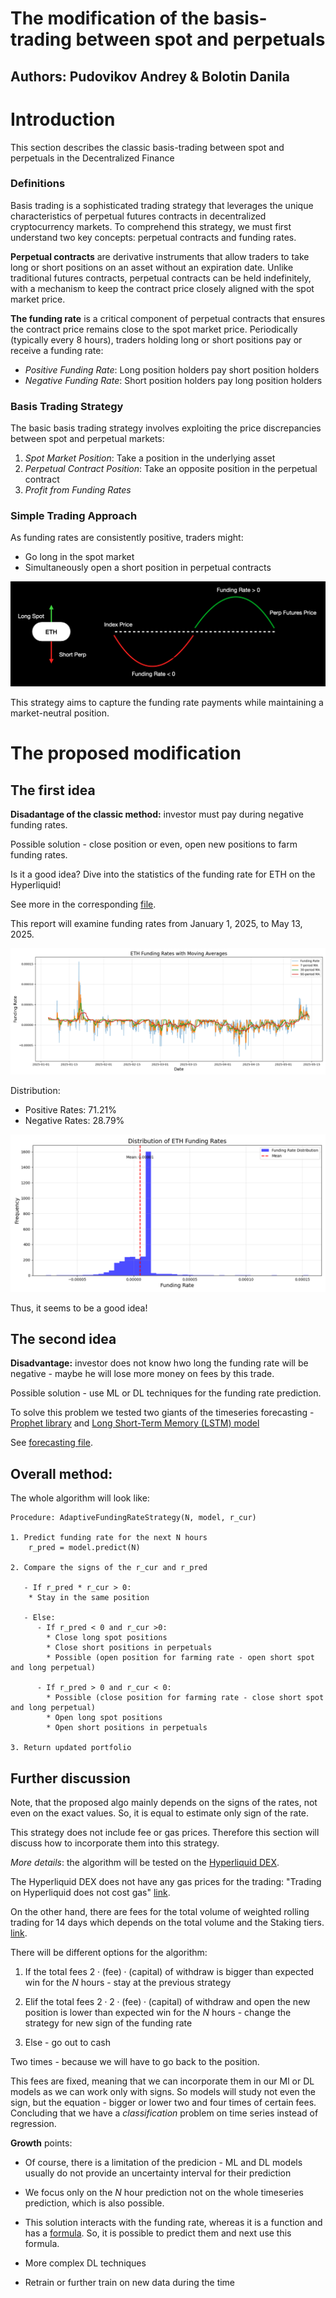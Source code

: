 # The modification of the basis-trading between spot and perpetuals

## Authors: Pudovikov Andrey & Bolotin Danila

# Introduction

This section describes the classic basis-trading between spot and perpetuals in the Decentralized Finance

### Definitions

Basis trading is a sophisticated trading strategy that leverages the unique characteristics of perpetual futures contracts in decentralized cryptocurrency markets. To comprehend this strategy, we must first understand two key concepts: perpetual contracts and funding rates.

**Perpetual contracts** are derivative instruments that allow traders to take long or short positions on an asset without an expiration date. Unlike traditional futures contracts, perpetual contracts can be held indefinitely, with a mechanism to keep the contract price closely aligned with the spot market price.

**The funding rate** is a critical component of perpetual contracts that ensures the contract price remains close to the spot market price. Periodically (typically every 8 hours), traders holding long or short positions pay or receive a funding rate:

- *Positive Funding Rate*: Long position holders pay short position holders
- *Negative Funding Rate*: Short position holders pay long position holders

### Basis Trading Strategy

The basic basis trading strategy involves exploiting the price discrepancies between spot and perpetual markets:

1. *Spot Market Position*: Take a position in the underlying asset
2. *Perpetual Contract Position*: Take an opposite position in the perpetual contract
3. *Profit from Funding Rates*

### Simple Trading Approach
As funding rates are consistently positive, traders might:
   - Go long in the spot market
   - Simultaneously open a short position in perpetual contracts

![Funding Rate Visualization](images/fund_rate.png)


This strategy aims to capture the funding rate payments while maintaining a market-neutral position.


# The proposed modification

## The first idea

**Disadantage of the classic method:** investor must pay during negative funding rates.

Possible solution - close position or even, open new positions to farm funding rates.

Is it a good idea? Dive into the statistics of the funding rate for ETH on the Hyperliquid!

See more in the corresponding [file](funding_rate_analysis/eth_funding_rates_analysis.md).

This report will examine funding rates from January 1, 2025, to May 13, 2025.

![ETH Funding Rates Moving Averages](images/start/eth_funding_rates_ma.png)


Distribution:
- Positive Rates: 71.21%
- Negative Rates: 28.79%

![ETH Funding Rates Histogram](images/start/eth_funding_rates_histogram.png)

Thus, it seems to be a good idea!

## The second idea

**Disadvantage:** investor does not know hwo long the funding rate will be negative - maybe he will lose more money on fees by this trade.

Possible solution - use ML or DL techniques for the funding rate prediction. 

To solve this problem we tested two giants of the timeseries forecasting - [Prophet library](https://facebook.github.io/prophet/docs/quick_start.html#python-api) and [Long Short-Term Memory (LSTM) model](https://en.wikipedia.org/wiki/Long_short-term_memory)

See [forecasting file](funding_rate_analysis/eth_funding_rate_sign_prediction_report.md).

## Overall method:


The whole algorithm will look like:

```
Procedure: AdaptiveFundingRateStrategy(N, model, r_cur)

1. Predict funding rate for the next N hours
    r_pred = model.predict(N)

2. Compare the signs of the r_cur and r_pred

   - If r_pred * r_cur > 0:
    * Stay in the same position

   - Else:
      - If r_pred < 0 and r_cur >0: 
        * Close long spot positions
        * Close short positions in perpetuals
        * Possible (open position for farming rate - open short spot and long perpetual)
     
      - If r_pred > 0 and r_cur < 0:
        * Possible (close position for farming rate - close short spot and long perpetual)
        * Open long spot positions
        * Open short positions in perpetuals

3. Return updated portfolio
```

## Further discussion

Note, that the proposed algo mainly depends on the signs of the rates, not even on the exact values. So, it is equal to estimate only sign of the rate.

This strategy does not include fee or gas prices. Therefore this section will discuss how to incorporate them into this strategy.

*More details*: the algorithm will be tested on the [Hyperliquid DEX](https://hyperfoundation.org/).

The Hyperliquid DEX does not have any gas prices for the trading: "Trading on Hyperliquid does not cost gas" [link](https://hyperliquid.gitbook.io/hyperliquid-docs/onboarding/how-to-start-trading).

On the other hand, there are fees for the total volume of weighted rolling trading for 14 days which depends on the total volume and the Staking tiers. [link](https://hyperliquid.gitbook.io/hyperliquid-docs/trading/fees).


There will be different options for the algorithm:

1. If the total fees $2 \cdot (\text{fee}) \cdot (\text{capital})$ of withdraw is bigger than expected win for the $N$ hours - stay at the previous strategy

2. Elif the total fees $2 \cdot 2 \cdot (\text{fee}) \cdot (\text{capital})$ of withdraw and open the new position is lower than expected win for the $N$ hours - change the strategy for new sign of the funding rate

3. Else - go out to cash

Two times - because we will have to go back to the position.

This fees are fixed, meaning that we can incorporate them in our Ml or DL models as we can work only with signs. So models will study not even the sign, but the equation - bigger or lower two and four times of certain fees. Concluding that we have a *classification* problem on time series instead of regression.

**Growth** points:

- Of course, there is a limitation of the predicion - ML and DL models usually do not provide an uncertainty interval for their prediction

- We focus only on the $N$ hour prediction not on the whole timeseries prediction, which is also possible. 
 
- This solution interacts with the funding rate, whereas it is a function and has a [formula](https://hyperliquid.gitbook.io/hyperliquid-docs/trading/funding). So, it is possible to predict them and next use this formula.

- More complex DL techniques

- Retrain or further train on new data during the time






